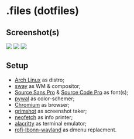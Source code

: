 # .files (dotfiles)
## Screenshot(s)
![](https://i.imgur.com/L4eWDq2.png)
![](https://i.imgur.com/DwFlzFf.png)
![](https://i.imgur.com/jCb9hOp.png)

## Setup
 * [Arch Linux](https://archlinux.org) as distro;
 * [sway](https://github.com/swaywm/sway) as WM & compositor;
 * [Source Sans Pro](https://fonts.google.com/specimen/Source+Sans+Pro) & [Source Code Pro](https://fonts.google.com/specimen/Source+Code+Pro) as font(s);
 * [pywal](https://github.com/dylanaraps/pywal) as color-schemer;
 * [Chromium](https://www.chromium.org/Home/) as browser;
 * [grimshot](https://aur.archlinux.org/packages/grimshot) as screenshot taker;
 * [neofetch](https://github.com/dylanaraps/neofetch) as info printer;
 * [alacritty](https://github.com/alacritty/alacritty) as terminal emulator;
 * [rofi-lbonn-wayland](https://github.com/lbonn/rofi) as dmenu replacment.
